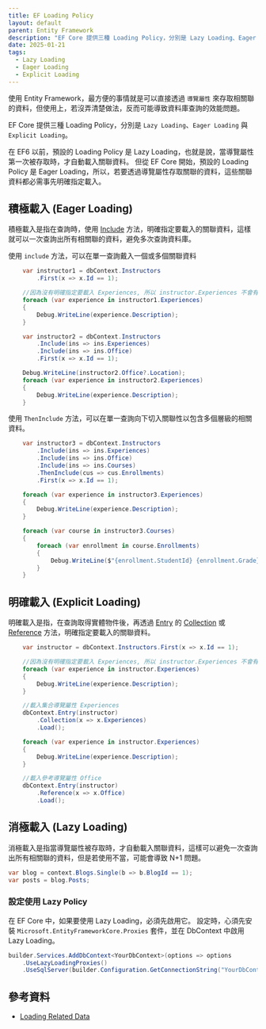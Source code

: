 ```yaml
---
title: EF Loading Policy
layout: default
parent: Entity Framework
description: "EF Core 提供三種 Loading Policy，分別是 Lazy Loading、Eager Loading 與 Explicit Loading。"
date: 2025-01-21
tags:
  - Lazy Loading
  - Eager Loading
  - Explicit Loading
---
```



使用 Entity Framework，最方便的事情就是可以直接透過 `導覽屬性` 來存取相關聯的資料，但使用上，若沒弄清楚做法，反而可能導致資料庫查詢的效能問題。

EF Core 提供三種 Loading Policy，分別是 `Lazy Loading`、`Eager Loading` 與 `Explicit Loading`。

在 EF6 以前，預設的 Loading Policy 是 Lazy Loading，也就是說，當導覽屬性第一次被存取時，才自動載入關聯資料。
但從 EF Core 開始，預設的 Loading Policy 是 Eager Loading，所以，若要透過導覽屬性存取關聯的資料，這些關聯資料都必需事先明確指定載入。


## 積極載入 (Eager Loading)

積極載入是指在查詢時，使用 <a target="_blank" href="https://learn.microsoft.com/en-us/dotnet/api/microsoft.entityframeworkcore.entityframeworkqueryableextensions.include?view=efcore-9.0">Include</a> 方法，明確指定要載入的關聯資料，這樣就可以一次查詢出所有相關聯的資料，避免多次查詢資料庫。

使用 `include` 方法，可以在單一查詢戴入一個或多個關聯資料
```csharp
    var instructor1 = dbContext.Instructors
        .First(x => x.Id == 1);

    //因為沒有明確指定要載入 Experiences, 所以 instructor.Experiences 不會有資料
    foreach (var experience in instructor1.Experiences)
    {        
        Debug.WriteLine(experience.Description);
    }

    var instructor2 = dbContext.Instructors
        .Include(ins => ins.Experiences)
        .Include(ins => ins.Office)
        .First(x => x.Id == 1);

    Debug.WriteLine(instructor2.Office?.Location);
    foreach (var experience in instructor2.Experiences)
    {
        Debug.WriteLine(experience.Description);
    }
```

使用 `ThenInclude` 方法，可以在單一查詢向下切入關聯性以包含多個層級的相關資料。
```csharp
    var instructor3 = dbContext.Instructors
        .Include(ins => ins.Experiences)
        .Include(ins => ins.Office)
        .Include(ins => ins.Courses)
        .ThenInclude(cus => cus.Enrollments)
        .First(x => x.Id == 1);

    foreach (var experience in instructor3.Experiences)
    {
        Debug.WriteLine(experience.Description);
    }

    foreach (var course in instructor3.Courses)
    {
        foreach (var enrollment in course.Enrollments)
        {
            Debug.WriteLine($"{enrollment.StudentId} {enrollment.Grade}");
        }
    }
```


## 明確載入 (Explicit Loading)	

明確載入是指，在查詢取得實體物件後，再透過 <a target="_blank" href="https://learn.microsoft.com/en-us/dotnet/api/microsoft.entityframeworkcore.dbcontext.entry?view=efcore-9.0">Entry</a> 的 <a href="https://learn.microsoft.com/en-us/dotnet/api/microsoft.entityframeworkcore.changetracking.entityentry-1.collection?view=efcore-9.0" target="_blank">Collection</a> 或 <a href="https://learn.microsoft.com/en-us/dotnet/api/microsoft.entityframeworkcore.changetracking.entityentry-1.reference?view=efcore-9.0" target="_blank">Reference</a> 方法，明確指定要載入的關聯資料。
```csharp
    var instructor = dbContext.Instructors.First(x => x.Id == 1);

    //因為沒有明確指定要載入 Experiences, 所以 instructor.Experiences 不會有資料
    foreach (var experience in instructor.Experiences)
    {
        Debug.WriteLine(experience.Description);
    }

    //載入集合導覽屬性 Experiences
    dbContext.Entry(instructor)
        .Collection(x => x.Experiences)
        .Load();

    foreach (var experience in instructor.Experiences)
    {
        Debug.WriteLine(experience.Description);
    }

    //載入參考導覽屬性 Office
    dbContext.Entry(instructor)
        .Reference(x => x.Office)
        .Load();
```

## 消極載入 (Lazy Loading)

消極載入是指當導覽屬性被存取時，才自動載入關聯資料，這樣可以避免一次查詢出所有相關聯的資料，但是若使用不當，可能會導致 N+1 問題。

```csharp
var blog = context.Blogs.Single(b => b.BlogId == 1);
var posts = blog.Posts;
```

### 設定使用 Lazy Policy

在 EF Core 中，如果要使用 Lazy Loading，必須先啟用它。
設定時，心須先安裝 `Microsoft.EntityFrameworkCore.Proxies` 套件，並在 DbContext 中啟用 Lazy Loading。
```csharp
builder.Services.AddDbContext<YourDbContext>(options => options
    .UseLazyLoadingProxies()
    .UseSqlServer(builder.Configuration.GetConnectionString("YourDbContextConnection")));
```

## 參考資料
- <a target="_blank" href="https://learn.microsoft.com/en-us/ef/core/querying/related-data/">Loading Related Data</a>
